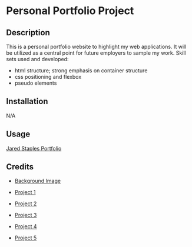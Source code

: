 # Personal Portfolio Project

## Description

This is a personal portfolio website to highlight my web applications. It will be utilized as a central point for future employers to sample my work. 
Skill sets used and developed:

- html structure; strong emphasis on container structure
- css positioning and flexbox 
- pseudo elements


## Installation

N/A

## Usage

[Jared Staples Portfolio](https://jstaples50.github.io/challenge_2_portfolio/)

## Credits

- [Background Image](https://unsplash.com/t/textures-patterns?utm_source=unsplash&utm_medium=referral&utm_content=creditCopyText)

- [Project 1](https://unsplash.com/t/textures-patterns?utm_source=unsplash&utm_medium=referral&utm_content=creditCopyText)

- [Project 2](https://unsplash.com/t/textures-patterns?utm_source=unsplash&utm_medium=referral&utm_content=creditCopyText)

- [Project 3](https://unsplash.com/t/textures-patterns?utm_source=unsplash&utm_medium=referral&utm_content=creditCopyText)

- [Project 4](https://unsplash.com/t/textures-patterns?utm_source=unsplash&utm_medium=referral&utm_content=creditCopyText)

- [Project 5](https://unsplash.com/t/textures-patterns?utm_source=unsplash&utm_medium=referral&utm_content=creditCopyText)